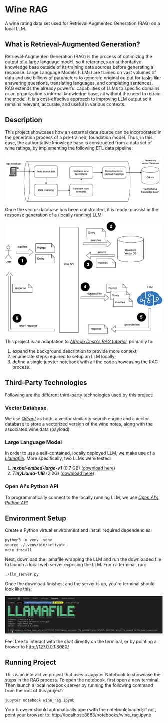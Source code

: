 # Wine RAG
A wine rating data set used for Retrieval Augmented Generation (RAG) on a local LLM.

## What is Retrieval-Augmented Generation?

Retrieval-Augmented Generation (RAG) is the process of optimizing the output of a large language model, so it references an authoritative knowledge base outside of its training data sources before generating a response. Large Language Models (LLMs) are trained on vast volumes of data and use billions of parameters to generate original output for tasks like answering questions, translating languages, and completing sentences. RAG extends the already powerful capabilities of LLMs to specific domains or an organization's internal knowledge base, all without the need to retrain the model. It is a cost-effective approach to improving LLM output so it remains relevant, accurate, and useful in various contexts.

## Description

This project showcases how an external data source can be incorporated in the generation process of a pre-trained, foundation model.   Thus, in this case, the authoritative knowlege base is constructed from a data set of wine ratings, by implementing the following ETL data pipeline:

![ETL pipeline](images/pipeline.png)

Once the vector database has been constructed, it is ready to assist in the response generation of a (locally running) LLM:

![RAG process](images/rag.png)

This project is an adaptation to _[Alfredo Desa's RAG tutorial](https://github.com/alfredodeza/learn-retrieval-augmented-generation)_, primarily to:

1. expand the background description to provide more context;
2. enumerate steps required to setup an LLM locally;
3. define a single jupyter notebook with all the code showcasing the RAG process. 

## Third-Party Technologies

Following are the different third-party technologies used by this project:

### Vector Database

We use _[Qdrant](https://github.com/qdrant/qdrant#readme)_ as both, a vector similarity search engine and a vector database to store a vectorized version of the wine notes, along with the associated wine data (payload).

### Large Language Model

In order to use a self-contained, locally deployed LLM, we make use of a _[Llamafile](https://github.com/Mozilla-Ocho/llamafile#readme)_.  More specifically, two LLMs were tested:

1. _**mxbai-embed-large-v1**_ (0.7 GB)  ([download here](https://huggingface.co/Mozilla/mxbai-embed-large-v1-llamafile/resolve/main/mxbai-embed-large-v1-f16.llamafile?download=true))
2. _**TinyLlama-1.1B**_ (2.2G) ([download here](https://huggingface.co/Mozilla/TinyLlama-1.1B-Chat-v1.0-llamafile/resolve/main/TinyLlama-1.1B-Chat-v1.0.F16.llamafile?download=true))

### Open AI's Python API

To programmatically connect to the locally running LLM, we use _[Open AI's Python API](https://pypi.org/project/openai/)_

## Environment Setup

Create a Python virtual environment and install required dependencies:

```
python3 -m venv .venv
source ./.venv/bin/activate
make install
```

Next, download the llamafile wrapping the LLM and run the downloaded file to launch a local web server exposing the LLM.  From a terminal, run:

```
./llm_server.py
```

Once the download finishes, and the server is up, you're terminal should look like this:

![Llamafile](images/llamafile.png)

Feel free to interact with the chat directly on the terminal, or by pointing a brower to http://127.0.0.1:8080/

## Running Project

This is an interactive project that uses a Jupyter Notebook to showcase the steps in the RAG process.  To open the notebook, first open a new terminal.  Then launch a local notebook server by running the following command from the root of this project:

```
jupyter notebook wine_rag.ipynb
```
Your browser should automatically open with the notebook loaded; if not, point your browser to: http://localhost:8888/notebooks/wine_rag.ipynb